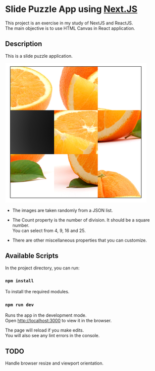 # Slide Puzzle App using [Next.JS](https://nextjs.org/)

This project is an exercise in my study of NextJS and ReactJS.<br>
The main objective is to use HTML Canvas in React application.

## Description
This is a slide puzzle application.

![Puzzle](docs/screenshot.png)

* The images are taken randomly from a JSON list.

* The Count property is the number of division. It should be a square number.<br>
You can select from 4, 9, 16 and 25.

* There are other miscellaneous properties that you can customize.


## Available Scripts

In the project directory, you can run:

### `npm install`

To install the required modules.

### `npm run dev`

Runs the app in the development mode.<br>
Open [http://localhost:3000](http://localhost:3000) to view it in the browser.

The page will reload if you make edits.<br>
You will also see any lint errors in the console.


## TODO

Handle browser resize and viewport orientation. 
